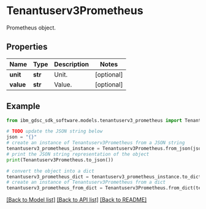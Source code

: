 # Tenantuserv3Prometheus

Prometheus object.

## Properties

Name | Type | Description | Notes
------------ | ------------- | ------------- | -------------
**unit** | **str** | Unit. | [optional] 
**value** | **str** | Value. | [optional] 

## Example

```python
from ibm_gdsc_sdk_software.models.tenantuserv3_prometheus import Tenantuserv3Prometheus

# TODO update the JSON string below
json = "{}"
# create an instance of Tenantuserv3Prometheus from a JSON string
tenantuserv3_prometheus_instance = Tenantuserv3Prometheus.from_json(json)
# print the JSON string representation of the object
print(Tenantuserv3Prometheus.to_json())

# convert the object into a dict
tenantuserv3_prometheus_dict = tenantuserv3_prometheus_instance.to_dict()
# create an instance of Tenantuserv3Prometheus from a dict
tenantuserv3_prometheus_from_dict = Tenantuserv3Prometheus.from_dict(tenantuserv3_prometheus_dict)
```
[[Back to Model list]](../README.md#documentation-for-models) [[Back to API list]](../README.md#documentation-for-api-endpoints) [[Back to README]](../README.md)


